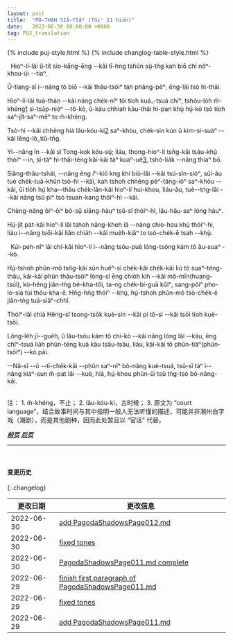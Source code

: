 ```yaml
---
layout: post
title:  "PÓ-THAH SIÂ-YIÁᴺ (Tŏiⁿ 11 hio̍h)"
date:   2022-06-30 00:00:00 +0800
tag: PUJ_translation
---
```


{% include puj-style.html %}
{% include changlog-table-style.html %}

<!-- The ancestral hall and the temple were the only public buildings of the place. -->
&nbsp;&nbsp;Hioⁿ-lí-lăi ŭ-tit sio-kāng-ēng &#x002D;&#x002D;kâi tī-hng tshûn sṳ̂-tn̂g kah biō chí nŏⁿ-khou-ūi &#x002D;&#x002D;tiaⁿ.
<!-- Sometimes a shed was put up in front of the temple, as a theatrical stage. -->
Ŭ-tiang-sî i&#x002D;&#x002D;nâng tŏ biō &#x002D;&#x002D;kâi thâu-tsôiⁿ tah phâng-pêⁿ, ēng-lâi tsò hì-thâi.
<!-- Several times a year the wealthy men of the village subscribed a sum equal to twelve or more pounds, sufficient to pay a company of actors to come there and play for three or more days and nights. -->
Hioⁿ-lí-lăi tuā-thàn &#x002D;&#x002D;kâi nâng che̍k-nîⁿ tôi tioh kuá₊-tsuā chîⁿ, tshòu-lo̍h m̆-khéng<a href="#note_1" class="note">1</a> sì-tsa̍p-nióⁿ &#x002D;&#x002D;tŏ-kò, ŭ-kàu chhiah kàu-thâi hì-pan khṳ̀ hṳ́-kò tsò tioh saⁿ-jît-saⁿ-mêⁿ to m̆-khéng.
<!-- The actors wore the costumes of ancient times, and had their garments of silk and crape embroidered with gold thread. -->
Tsò-hì &#x002D;&#x002D;kâi chhēng hiá lău-kóu-ki<a href="#note_2" class="note">2</a> saⁿ-khòu, che̍k-sin kún ŭ kim-si-suàⁿ &#x002D;&#x002D;kâi lêng-lô_tiû-tn̄g.
<!-- They enacted the ancient history of China; and every one went to see them, though they spoke in the court language, which none of the common people understood. -->
Yi&#x002D;&#x002D;nâng în &#x002D;&#x002D;kâi sĭ Tong-kok kóu-sṳ́; liáu, thong-hioⁿ-lí tsn̂g-kâi tsáu-khṳ̀ thóiⁿ &#x002D;&#x002D;in, sĭ-tàⁿ hì-thâi-téng kâi-kâi tàⁿ kuaⁿ-uē<a href="#note_3" class="note">3</a>, tshó-lia̍k &#x002D;&#x002D;nâng thiaⁿ bô.
<!-- At the beginning of the play, the chief idol of the temple was carried in a decorated chair, followed by a long procession of actors and others dressed in uniform, round the village and to some of the neighbouring villages, and was then brought back to be the chief spectator at the succeeding performances. -->
Siăng-thâu-tshái, &#x002D;&#x002D;nâng ēng íⁿ-kiō kng khí biō-lăi &#x002D;&#x002D;kâi tsú-sîn-siòⁿ, sûi-ău tuè che̍k-tuā-khûn tsò-hì &#x002D;&#x002D;kâi, kah tshoh chhēng pêⁿ-tâng-iōⁿ saⁿ-khòu &#x002D;&#x002D;kâi, ûi tio̍h hṳ́ kha&#x002D;&#x002D;thâu che̍k-lân-kâi hioⁿ-lí hui-khou, liáu-ău, tuè&#x002D;&#x002D;tńg-lâi &#x002D;&#x002D;kâi nâng tsŭ pìⁿ tsò tsuan-kang thóiⁿ-hì &#x002D;&#x002D;kâi.
<!-- These theatres were the chief recreation of the people, and were attended by old and young. -->
Chèng-nâng ôiⁿ-ôiⁿ bô-sṳ̄ siăng-hàuⁿ tsŭ-sĭ thóiⁿ-hì, lău-hău-seⁿ lóng hàuⁿ.
<!-- Many guests from other villages were entertained at that time, and many came to the play bringing their own provision of food for the day. -->
Hṳ́-jît pa̍t-kâi hioⁿ-lí lâi tshoh nâng-kheh iā --nâng chio-hou khṳ̀ thóiⁿ-hì, liáu i&#x002D;&#x002D;nâng tsōi-kâi liân chia̍h &#x002D;&#x002D;kâi mue̍h-kiăⁿ to tsò-che̍k-ē tsah &#x002D;&#x002D;khṳ̀.

<!-- Back on the mountain were the graves of all who had been buried from this village for hundreds of years. -->
&nbsp;&nbsp;Kúi-peh-nîⁿ lâi chí-kâi hioⁿ-lí i&#x002D;&#x002D;nâng tsóu-puè lóng-tsóng kám tŏ ău-suaⁿ &#x002D;&#x002D;kò.
<!-- The graves were dug horizontally into the hill, and before each was horseshoe-shaped masonry, three or four feet high in the centre, and sloping down to the ground the ends. Seen from a distance, the burying-ground looked like a great city. -->
Hṳ́-tshoh phûn-mŏ tsn̂g-kâi sŭn huêⁿ-sì che̍k-kâi che̍k-kâi liú tŏ suaⁿ-téng-thâu, kâi-kâi phûn thâu-tsôiⁿ lóng-sĭ ēng chio̍h kih &#x002D;&#x002D;kâi mŏ-mīn(huang-tsúi), kò-hêng jiân-tǹg bé-kha-tôi, ta-ng che̍k-bí-guā kûiⁿ, sang-pôiⁿ pho-lo-sia tùi thôu-kha-ĕ. Hn̆g-hn̆g thóiⁿ &#x002D;&#x002D;khṳ̀, hṳ́-tshoh phûn-mŏ tsò-che̍k-ē jiân-tǹg tuā-siâⁿ-chhĭ.
<!-- Those of the Heng family who had died far outnumbered those who remained alive. -->
Thóiⁿ-lâi chiá Hêng-sĭ tsong-tso̍k kuè-sin &#x002D;&#x002D;kâi pí tŏ-sì &#x002D;&#x002D;kâi tsōi tioh kuè-tsōi.
<!-- During the second month of the Chinese year, all who had ancestors buried here came and fastened gilded paper to flutter over the grave, and worshipped before it. -->
Lông-le̍h jī&#x002D;&#x002D;gue̍h, ŭ lău-tsóu kám tŏ chí-kò &#x002D;&#x002D;kâi nâng lóng lâi &#x002D;&#x002D;kàu, ēng chîⁿ-tsuá lia̍h phûn-téng kuà kàu tsâu-tsâu, liáu, kâi-kâi tŏ phûn-tiâⁿ(phûn-tsôiⁿ) &#x002D;&#x002D;kò pài.
<!-- If any grave lacked for three years these offerings of paper, showing that it had not been visited by the descendants of the person buried in it, the land on which it was made could no longer be claimed as private property. -->
&#x002D;&#x002D;Nâ-sĭ &#x002D;&#x002D;ŭ &#x002D;&#x002D;tī-che̍k-kâi &#x002D;&#x002D;phûn saⁿ-nîⁿ bô-nâng kuè-tsuá, tsŭ-sĭ tàⁿ i&#x002D;&#x002D;nâng kiáⁿ-sun m̆-pat lâi &#x002D;&#x002D;kuè, hiá, hṳ́-khou phûn-ūi tsŭ tǹg-tsò bô-nâng-kâi.
<br>

<br>
注：
1. <span id="note_1">m̆-khéng，不止；</span>
2. <span id="note_2">lău-kóu-ki，古时候；</span>
3. <span id="note_3">原文为 “court language”，结合故事时间与其中指明一般人无法听懂的描述，可能并非潮州白字戏（潮剧），而是其他剧种，因而此处暂且以 “官话” 代替。</span>
<br>


***[前页](PagodaShadowsPage010.html)***
***[后页](PagodaShadowsPage012.html)***


---
<br>

#### 变更历史

{:.changelog}

| 更改日期 | 更改信息 |
| --- | --- |
| 2022-06-30 | <a href="https://github.com/DonAnthonyLee/DonAnthonyLee.github.io/commit/481d83b11d90cb51c48f96daee55a5865fe49088" target="_blank">add PagodaShadowsPage012.md</a> |
| 2022-06-30 | <a href="https://github.com/DonAnthonyLee/DonAnthonyLee.github.io/commit/5b47794e5b0069194c21be43994f713dd0c83e38" target="_blank">fixed tones</a> |
| 2022-06-30 | <a href="https://github.com/DonAnthonyLee/DonAnthonyLee.github.io/commit/b4e0d98c2ec836674e99bbde6bfc70ae466f6e0e" target="_blank">PagodaShadowsPage011.md complete</a> |
| 2022-06-29 | <a href="https://github.com/DonAnthonyLee/DonAnthonyLee.github.io/commit/b349598966c8e3c3f9abb3ffc16bb85bee9aa6c5" target="_blank">finish first paragraph of PagodaShadowsPage011.md</a> |
| 2022-06-29 | <a href="https://github.com/DonAnthonyLee/DonAnthonyLee.github.io/commit/dcc31ab20f4a4441fcc18efc98a7548d86de5ccb" target="_blank">fixed tones</a> |
| 2022-06-29 | <a href="https://github.com/DonAnthonyLee/DonAnthonyLee.github.io/commit/d4a206a8ceb17454139e33977b56bc11755b615a" target="_blank">add PagodaShadowsPage011.md</a> |
